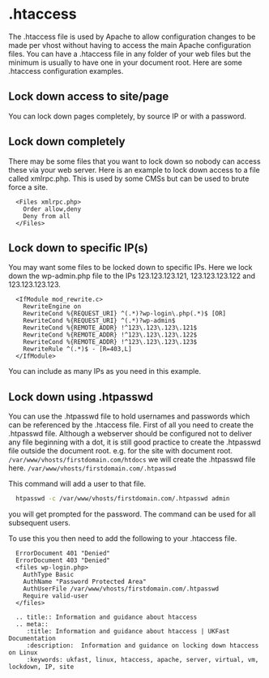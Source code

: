 # .htaccess

The .htaccess file is used by Apache to allow configuration changes to be made per vhost without having to access the main Apache configuration files. You can have a .htaccess file in any folder of your web files but the minimum is usually to have one in your document root. Here are some .htaccess configuration examples.

## Lock down access to site/page

You can lock down pages completely, by source IP or with a password.

## Lock down completely

There may be some files that you want to lock down so nobody can access these via your web server. Here is an example to lock down access to a file called xmlrpc.php. This is used by some CMSs but can be used to brute force a site.
```apacheconf
  <Files xmlrpc.php>
    Order allow,deny
    Deny from all
  </Files>
```

## Lock down to specific IP(s)

You may want some files to be locked down to specific IPs. Here we lock down the wp-admin.php file to the IPs 123.123.123.121, 123.123.123.122 and 123.123.123.123.
```apacheconf
  <IfModule mod_rewrite.c>
    RewriteEngine on
    RewriteCond %{REQUEST_URI} ^(.*)?wp-login\.php(.*)$ [OR]
    RewriteCond %{REQUEST_URI} ^(.*)?wp-admin$
    RewriteCond %{REMOTE_ADDR} !^123\.123\.123\.121$
    RewriteCond %{REMOTE_ADDR} !^123\.123\.123\.122$
    RewriteCond %{REMOTE_ADDR} !^123\.123\.123\.123$
    RewriteRule ^(.*)$ - [R=403,L]
  </IfModule>
```
You can include as many IPs as you need in this example.

## Lock down using .htpasswd

You can use the .htpasswd file to hold usernames and passwords which can be referenced by the .htaccess file. First of all you need to create the .htpasswd file. Although a webserver should be configured not to deliver any file beginning with a dot, it is still good practice to create the .htpasswd file outside the document root. e.g. for the site with document root.
`/var/www/vhosts/firstdomain.com/htdocs`
we will create the .htpasswd file here.
`/var/www/vhosts/firstdomain.com/.htpasswd`

This command will add a user to that file.
```bash
  htpasswd -c /var/www/vhosts/firstdomain.com/.htpasswd admin
```
you will get prompted for the password. The command can be used for all subsequent users.

To use this you then need to add the following to your .htaccess file.
```apacheconf
  ErrorDocument 401 "Denied"
  ErrorDocument 403 "Denied"
  <files wp-login.php>
    AuthType Basic
    AuthName "Password Protected Area"
    AuthUserFile /var/www/vhosts/firstdomain.com/.htpasswd
    Require valid-user
  </files>
```


```eval_rst
  .. title:: Information and guidance about htaccess
  .. meta::
     :title: Information and guidance about htaccess | UKFast Documentation
     :description:  Information and guidance on locking down htaccess on Linux
     :keywords: ukfast, linux, htaccess, apache, server, virtual, vm, lockdown, IP, site

